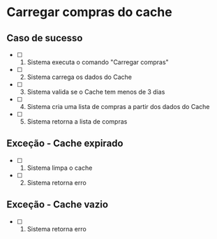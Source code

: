 # Carregar compras do cache

## Caso de sucesso


- [ ] 1. Sistema executa o comando "Carregar compras"
- [ ] 2. Sistema carrega os dados do Cache
- [ ] 3. Sistema valida se o Cache tem menos de 3 dias
- [ ] 4. Sistema cria uma lista de compras a partir dos dados do Cache
- [ ] 5. Sistema retorna a lista de compras


## Exceção - Cache expirado


- [ ] 1. Sistema limpa o cache
- [ ] 2. Sistema retorna erro



## Exceção - Cache vazio


- [ ] 1. Sistema retorna erro
